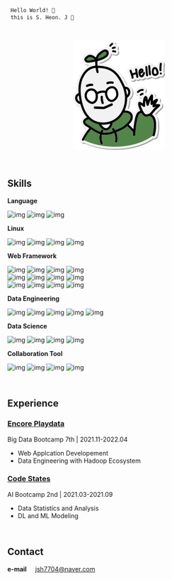 ```
 Hello World! 👋
 this is S. Heon. J 🌱
```
 
<br>

<div align='center'>
 
![img](profile_image.png)
</div>
 
<br>

## Skills

**Language**

![img](https://img.shields.io/badge/Python-fefefe?style=flat&logo=Python&logoColor=3776AB)
![img](https://img.shields.io/badge/Java-fefefe?style=flat&logo=Java&logoColor=007396)
![img](https://img.shields.io/badge/JavaScript-fefefe?style=flat&logo=JavaScript&logoColor=FFCE00)

**Linux**

![img](https://img.shields.io/badge/Linux-fefefe?style=flat&logo=Linux&logoColor=black)
![img](https://img.shields.io/badge/Docker-fefefe?style=flat&logo=Docker&logoColor=2496ED)
![img](https://img.shields.io/badge/AWS-fefefe?style=flat&logo=Amazon%20AWS&logoColor=FF9900)
![img](https://img.shields.io/badge/VirtualBox-fefefe?style=flat&logo=VirtualBox&logoColor=183A61)

**Web Framework**

![img](https://img.shields.io/badge/Spring-fefefe?style=flat&logo=Spring&logoColor=6DB33F)
![img](https://img.shields.io/badge/Spring%20Boot-fefefe?style=flat&logo=Spring%20Boot&logoColor=6DB33F)
![img](https://img.shields.io/badge/Node.js-fefefe?style=flat&logo=Node.js&logoColor=339933)
![img](https://img.shields.io/badge/Flask-fefefe?style=flat&logo=Flask&logoColor=black)<br>
![img](https://img.shields.io/badge/MySQL-fefefe?style=flat&logo=MySQL&logoColor=4479A1)
![img](https://img.shields.io/badge/MariaDB-fefefe?style=flat&logo=MariaDB&logoColor=003545)
![img](https://img.shields.io/badge/PostgreSQL-fefefe?style=flat&logo=PostgreSQL&logoColor=4169E1)
![img](https://img.shields.io/badge/MongoDB-fefefe?style=flat&logo=MongoDB&logoColor=47A248)<br>
![img](https://img.shields.io/badge/React-fefefe?style=flat&logo=React&logoColor=0088CC)
![img](https://img.shields.io/badge/Material%20Design-fefefe?style=flat&logo=Material%20Design&logoColor=757575)
![img](https://img.shields.io/badge/Bootstrap-fefefe?style=flat&logo=Bootstrap&logoColor=7952B3)
![img](https://img.shields.io/badge/HTML/CSS-fefefe?style=flat&logo=HTML5&logoColor=E34F26)

**Data Engineering**

![img](https://img.shields.io/badge/Hadoop-fefefe?style=flat&logo=Apache%20Hadoop&logoColor=black)
![img](https://img.shields.io/badge/Spark-fefefe?style=flat&logo=Apache%20Spark&logoColor=E25A1C)
![img](https://img.shields.io/badge/Hive-fefefe?style=flat&logo=Apache%20Hive&logoColor=black)
![img](https://img.shields.io/badge/Flume-fefefe?style=flat&logo=Apache&logoColor=D22128)
![img](https://img.shields.io/badge/Sqoop-fefefe?style=flat&logo=Apache&logoColor=D22128)

**Data Science**

![img](https://img.shields.io/badge/TensorFlow-fefefe?style=flat&logo=TensorFlow&logoColor=FF6F00)
![img](https://img.shields.io/badge/Scikit%20Learn-fefefe?style=flat&logo=scikit-learn&logoColor=F7931E)
![img](https://img.shields.io/badge/Pandas-fefefe?style=flat&logo=pandas&logoColor=150458)
![img](https://img.shields.io/badge/NumPy-fefefe?style=flat&logo=Numpy&logoColor=013243)

**Collaboration Tool**

![img](https://img.shields.io/badge/GitHub-fefefe?style=flat&logo=GitHub&logoColor=181717)
![img](https://img.shields.io/badge/Notion-fefefe?style=flat&logo=Notion&logoColor=black)
![img](https://img.shields.io/badge/Slack-fefefe?style=flat&logo=Slack&logoColor=4A154B)
![img](https://img.shields.io/badge/Discord-fefefe?style=flat&logo=Discord&logoColor=5865F2)

<br>

## Experience

### [**Encore Playdata**](https://playdata.io/bootcamp_bigdata)

Big Data Bootcamp 7th  |  2021.11-2022.04

* Web Applcation Developement
* Data Engineering with Hadoop Ecosystem

### [**Code States**](https://aib.oopy.io)

AI Bootcamp 2nd  |  2021.03-2021.09

* Data Statistics and Analysis
* DL and ML Modeling

<br>

## Contact

**e-mail** &nbsp;&nbsp;&nbsp; jsh7704@naver.com

